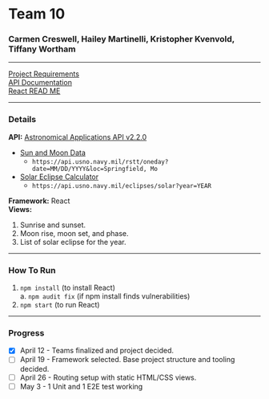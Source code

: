 # Team 10
### Carmen Creswell, Hailey Martinelli, Kristopher Kvenvold, Tiffany Wortham

---
[Project Requirements](ProjectRequirements.md)  
[API Documentation](API-Documentation.md)  
[React READ ME](ReactREADME.md)

---
### Details

**API:** [Astronomical Applications API v2.2.0](https://aa.usno.navy.mil/data/docs/api.php)  
 * [Sun and Moon Data](https://aa.usno.navy.mil/data/docs/api.php#rstt)  
   * `https://api.usno.navy.mil/rstt/oneday?date=MM/DD/YYYY&loc=Springfield, Mo`
 * [Solar Eclipse Calculator](https://aa.usno.navy.mil/data/docs/api.php#soleclipse)  
   * `https://api.usno.navy.mil/eclipses/solar?year=YEAR`

**Framework:** React  
**Views:** 
1. Sunrise and sunset.
2. Moon rise, moon set, and phase.
3. List of solar eclipse for the year.

---
### How To Run
1. `npm install` (to install React)  
a. `npm audit fix` (if npm install finds vulnerabilities)
2. `npm start` (to run React)

---
### Progress
- [X] April 12 - Teams finalized and project decided.
- [ ] April 19 - Framework selected. Base project structure and tooling decided.
- [ ] April 26 - Routing setup with static HTML/CSS views.
- [ ] May 3 - 1 Unit and 1 E2E test working
